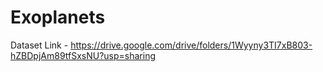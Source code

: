 # Exoplanets

Dataset Link - https://drive.google.com/drive/folders/1Wyyny3TI7xB803-hZBDpjAm89tfSxsNU?usp=sharing

